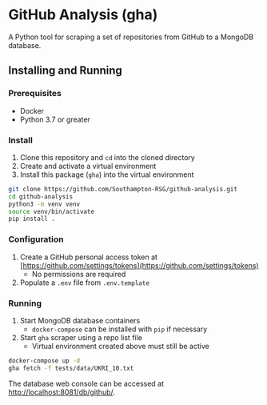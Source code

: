 
# GitHub Analysis (gha)

A Python tool for scraping a set of repositories from GitHub to a MongoDB database.

## Installing and Running

### Prerequisites

- Docker
- Python 3.7 or greater

### Install

1. Clone this repository and `cd` into the cloned directory
2. Create and activate a virtual environment
3. Install this package (`gha`) into the virtual environment

```bash
git clone https://github.com/Southampton-RSG/github-analysis.git
cd github-analysis
python3 -m venv venv
source venv/bin/activate
pip install .
```

### Configuration

1. Create a GitHub personal access token at [https://github.com/settings/tokens](https://github.com/settings/tokens)
    - No permissions are required
2. Populate a `.env` file from `.env.template`

### Running

1. Start MongoDB database containers
    - `docker-compose` can be installed with `pip` if necessary
2. Start `gha` scraper using a repo list file
    - Virtual environment created above must still be active

```bash
docker-compose up -d
gha fetch -f tests/data/UKRI_10.txt
```

The database web console can be accessed at [http://localhost:8081/db/github/](http://localhost:8081/db/github/).
